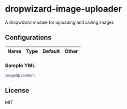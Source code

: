 # dropwizard-image-uploader
A dropwizard module for uploading and saving images

## Configurations

Name | Type | Default | Other
--- | --- | --- | ---



### Sample YML
```yaml
imageUploader:

```

## License
MIT
